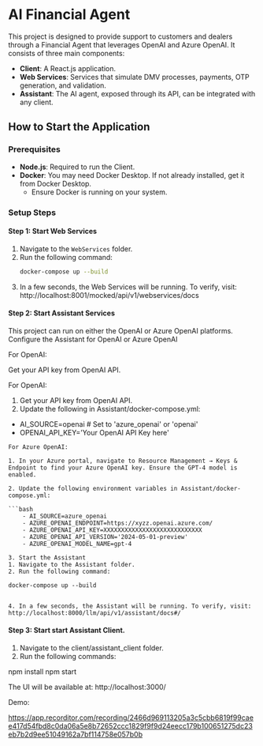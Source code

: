# AI Financial Agent

This project is designed to provide support to customers and dealers through a Financial Agent that leverages OpenAI and Azure OpenAI. It consists of three main components:

- **Client**: A React.js application.
- **Web Services**: Services that simulate DMV processes, payments, OTP generation, and validation.
- **Assistant**: The AI agent, exposed through its API, can be integrated with any client.

## How to Start the Application

### Prerequisites

- **Node.js**: Required to run the Client.
- **Docker**: You may need Docker Desktop. If not already installed, get it from Docker Desktop.
  - Ensure Docker is running on your system.

### Setup Steps

#### Step 1: Start Web Services

1. Navigate to the `WebServices` folder.
2. Run the following command:
   ```bash
   docker-compose up --build

3. In a few seconds, the Web Services will be running. To verify, visit: http://localhost:8001/mocked/api/v1/webservices/docs

#### Step 2: Start Assistant Services
This project can run on either the OpenAI or Azure OpenAI platforms.
Configure the Assistant for OpenAI or Azure OpenAI


For OpenAI:

Get your API key from OpenAI API.

For OpenAI:

   1. Get your API key from OpenAI API.
   2. Update the following in Assistant/docker-compose.yml:

   - AI_SOURCE=openai # Set to 'azure_openai' or 'openai'
   - OPENAI_API_KEY='Your OpenAI API Key here'

    For Azure OpenAI:

    1. In your Azure portal, navigate to Resource Management → Keys & Endpoint to find your Azure OpenAI key. Ensure the GPT-4 model is enabled.

    2. Update the following environment variables in Assistant/docker-compose.yml:

    ```bash
        - AI_SOURCE=azure_openai
        - AZURE_OPENAI_ENDPOINT=https://xyzz.openai.azure.com/
        - AZURE_OPENAI_API_KEY=XXXXXXXXXXXXXXXXXXXXXXXXXXXX
        - AZURE_OPENAI_API_VERSION='2024-05-01-preview'
        - AZURE_OPENAI_MODEL_NAME=gpt-4

    3. Start the Assistant
    1. Navigate to the Assistant folder.
    2. Run the following command:
        
    docker-compose up --build


    4. In a few seconds, the Assistant will be running. To verify, visit: http://localhost:8000/llm/api/v1/assistant/docs#/

#### Step 3: Start  start Assistant Client.

1. Navigate to the client/assistant_client folder.
2. Run the following commands:

npm install
npm start

The UI will be available at: http://localhost:3000/

Demo:

https://app.recorditor.com/recording/2466d969113205a3c5cbb6819f99caee417d54fbd8c0da06a5e8b72652ccc1829f9f9d24eecc179b100651275dc23eb7b2d9ee51049162a7bf114758e057b0b